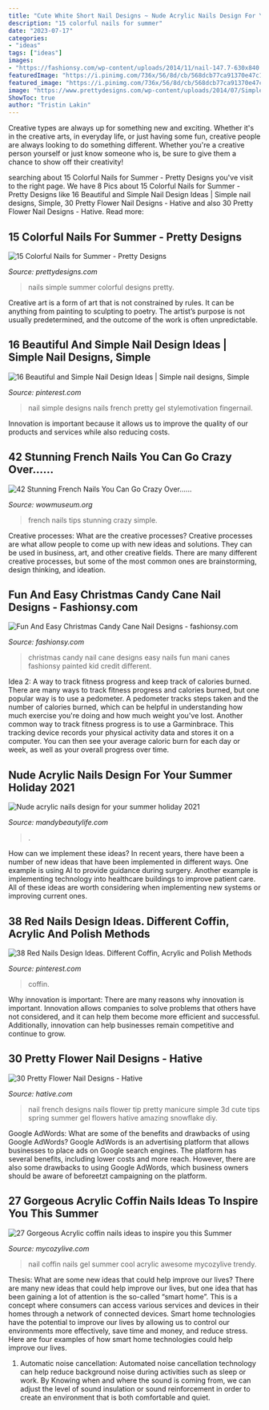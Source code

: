 ```yaml
---
title: "Cute White Short Nail Designs ~ Nude Acrylic Nails Design For Your Summer Holiday 2021"
description: "15 colorful nails for summer"
date: "2023-07-17"
categories:
- "ideas"
tags: ["ideas"]
images:
- "https://fashionsy.com/wp-content/uploads/2014/11/nail-147.7-630x840.jpg"
featuredImage: "https://i.pinimg.com/736x/56/8d/cb/568dcb77ca91370e47c19ce20864e3e4.jpg"
featured_image: "https://i.pinimg.com/736x/56/8d/cb/568dcb77ca91370e47c19ce20864e3e4.jpg"
image: "https://www.prettydesigns.com/wp-content/uploads/2014/07/Simple-Colorful-Nails.jpg"
ShowToc: true
author: "Tristin Lakin"
---
```



Creative types are always up for something new and exciting. Whether it's in the creative arts, in everyday life, or just having some fun, creative people are always looking to do something different. Whether you're a creative person yourself or just know someone who is, be sure to give them a chance to show off their creativity!

	

		
searching about 15 Colorful Nails for Summer - Pretty Designs you've visit to the right page. We have 8 Pics about 15 Colorful Nails for Summer - Pretty Designs like 16 Beautiful and Simple Nail Design Ideas | Simple nail designs, Simple, 30 Pretty Flower Nail Designs - Hative and also 30 Pretty Flower Nail Designs - Hative. Read more:
		
    
## 15 Colorful Nails For Summer - Pretty Designs

<img loading=lazy src="https://www.prettydesigns.com/wp-content/uploads/2014/07/Simple-Colorful-Nails.jpg" onerror="this.onerror=null;this.src='https://tse2.mm.bing.net/th?id=OIP.mV3e2yE811co0FfbrbkdMQHaJ6&amp;pid=15.1';" alt="15 Colorful Nails for Summer - Pretty Designs">

_Source: prettydesigns.com_

>nails simple summer colorful designs pretty. 

	

Creative art is a form of art that is not constrained by rules. It can be anything from painting to sculpting to poetry. The artist’s purpose is not usually predetermined, and the outcome of the work is often unpredictable.

    
## 16 Beautiful And Simple Nail Design Ideas | Simple Nail Designs, Simple

<img loading=lazy src="https://i.pinimg.com/736x/9a/57/67/9a5767aa0ad48654c51aceadf19be2bf--french-nail-designs-simple-nail-designs.jpg" onerror="this.onerror=null;this.src='https://tse2.mm.bing.net/th?id=OIP.cAV8QKthakzsSoR1cAoMdgHaJ3&amp;pid=15.1';" alt="16 Beautiful and Simple Nail Design Ideas | Simple nail designs, Simple">

_Source: pinterest.com_

>nail simple designs nails french pretty gel stylemotivation fingernail. 

	

Innovation is important because it allows us to improve the quality of our products and services while also reducing costs.

    
## 42 Stunning French Nails You Can Go Crazy Over......

<img loading=lazy src="http://www.wowmuseum.org/wp-content/uploads/2015/10/21.jpg" onerror="this.onerror=null;this.src='https://tse4.mm.bing.net/th?id=OIP.i1smR7Lv8GOPJeKK_R_2LwHaJ4&amp;pid=15.1';" alt="42 Stunning French Nails You Can Go Crazy Over......">

_Source: wowmuseum.org_

>french nails tips stunning crazy simple. 

	

Creative processes: What are the creative processes?
Creative processes are what allow people to come up with new ideas and solutions. They can be used in business, art, and other creative fields. There are many different creative processes, but some of the most common ones are brainstorming, design thinking, and ideation.

    
## Fun And Easy Christmas Candy Cane Nail Designs - Fashionsy.com

<img loading=lazy src="https://fashionsy.com/wp-content/uploads/2014/11/nail-147.7-630x840.jpg" onerror="this.onerror=null;this.src='https://tse2.mm.bing.net/th?id=OIP.PewRpNNXiuQD8Fb3aFzdywHaJ4&amp;pid=15.1';" alt="Fun And Easy Christmas Candy Cane Nail Designs - fashionsy.com">

_Source: fashionsy.com_

>christmas candy nail cane designs easy nails fun mani canes fashionsy painted kid credit different. 

	

Idea 2: A way to track fitness progress and keep track of calories burned.
There are many ways to track fitness progress and calories burned, but one popular way is to use a pedometer. A pedometer tracks steps taken and the number of calories burned, which can be helpful in understanding how much exercise you're doing and how much weight you've lost. Another common way to track fitness progress is to use a Garminbrace. This tracking device records your physical activity data and stores it on a computer. You can then see your average caloric burn for each day or week, as well as your overall progress over time.

    
## Nude Acrylic Nails Design For Your Summer Holiday 2021

<img loading=lazy src="https://mandybeautylife.com/wp-content/uploads/2021/06/7-3.jpg" onerror="this.onerror=null;this.src='https://tse1.mm.bing.net/th?id=OIP.UAfIZaWs3CEU7EjwYbm0sAHaLH&amp;pid=15.1';" alt="Nude acrylic nails design for your summer holiday 2021">

_Source: mandybeautylife.com_

>. 

	

How can we implement these ideas?
In recent years, there have been a number of new ideas that have been implemented in different ways. One example is using AI to provide guidance during surgery. Another example is implementing technology into healthcare buildings to improve patient care. All of these ideas are worth considering when implementing new systems or improving current ones.

    
## 38 Red Nails Design Ideas. Different Coffin, Acrylic And Polish Methods

<img loading=lazy src="https://i.pinimg.com/736x/56/8d/cb/568dcb77ca91370e47c19ce20864e3e4.jpg" onerror="this.onerror=null;this.src='https://tse3.mm.bing.net/th?id=OIP._ExvXuHZ61z8wLirh_oG9QHaN1&amp;pid=15.1';" alt="38 Red Nails Design Ideas. Different Coffin, Acrylic and Polish Methods">

_Source: pinterest.com_

>coffin. 

	

Why innovation is important:
There are many reasons why innovation is important. Innovation allows companies to solve problems that others have not considered, and it can help them become more efficient and successful. Additionally, innovation can help businesses remain competitive and continue to grow.

    
## 30 Pretty Flower Nail Designs - Hative

<img loading=lazy src="https://hative.com/wp-content/uploads/2014/11/flower-nail-designs/8-pretty-flower-nail-designs.jpg" onerror="this.onerror=null;this.src='https://tse4.mm.bing.net/th?id=OIP.wDoN6c9NKVYX5mELGSKuogHaHN&amp;pid=15.1';" alt="30 Pretty Flower Nail Designs - Hative">

_Source: hative.com_

>nail french designs nails flower tip pretty manicure simple 3d cute tips spring summer gel flowers hative amazing snowflake diy. 

	

Google AdWords: What are some of the benefits and drawbacks of using Google AdWords?
Google AdWords is an advertising platform that allows businesses to place ads on Google search engines. The platform has several benefits, including lower costs and more reach. However, there are also some drawbacks to using Google AdWords, which business owners should be aware of beforeetzt campaigning on the platform.

    
## 27 Gorgeous Acrylic Coffin Nails Ideas To Inspire You This Summer

<img loading=lazy src="https://mycozylive.com/wp-content/uploads/2020/06/22-5.jpg" onerror="this.onerror=null;this.src='https://tse3.mm.bing.net/th?id=OIP.DZl_CWm7XfEcI5RuM1E3dAHaJ9&amp;pid=15.1';" alt="27 Gorgeous Acrylic coffin nails ideas to inspire you this Summer">

_Source: mycozylive.com_

>nail coffin nails gel summer cool acrylic awesome mycozylive trendy. 

	

Thesis: What are some new ideas that could help improve our lives?
There are many new ideas that could help improve our lives, but one idea that has been gaining a lot of attention is the so-called “smart home”. This is a concept where consumers can access various services and devices in their homes through a network of connected devices. Smart home technologies have the potential to improve our lives by allowing us to control our environments more effectively, save time and money, and reduce stress. Here are four examples of how smart home technologies could help improve our lives.
1. Automatic noise cancellation: Automated noise cancellation technology can help reduce background noise during activities such as sleep or work. By Knowing when and where the sound is coming from, we can adjust the level of sound insulation or sound reinforcement in order to create an environment that is both comfortable and quiet.



